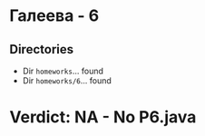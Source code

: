 # Галеева - 6
## Directories
- Dir `homeworks`... found
- Dir `homeworks/6`... found
# Verdict: **NA** - No P6.java
